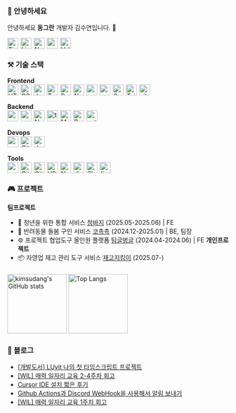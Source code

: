 ### 🦦 안녕하세요

안녕하세요 **동그란** 개발자 김수연입니다. 🍑 <br>

<div style="display: flex; gap: 5px; flex-wrap: wrap">
  <a href="https://let-d0-study.tistory.com">
    <img src="http://img.shields.io/badge/Tistory-%23FF5722?style=for-the-badge&logo=Tistory&logoColor=ffffff" alt="Tistory Badge" height="25px" />
  </a>
  <a href="https://www.linkedin.com/in/%EC%88%98%EC%97%B0-%EA%B9%80-12o21/">
    <img src="https://img.shields.io/badge/linkedin-%230A66C2.svg?&style=for-the-badge&logo=linkedin&logoColor=white" alt="LinkedIn Badge" height="25px" />
  </a>
  <a href="#">
    <img src="https://img.shields.io/badge/resume-%23d197e8.svg?&style=for-the-badge" alt="Notion Badge" height="25px" />
  </a>
  <a href="mailto:kbsksy1221@naver.com"><img src="https://img.shields.io/badge/email-%23f2b3e5?style=flat-square&logo=gmail&logoColor=black" height="25px"></a>
  <a href="https://velog.io/@ksy1221">
    <img src="https://img.shields.io/badge/Velog-%2320C997?style=for-the-badge&logo=Velog&logoColor=ffffff" alt="Velog Badge" height="25px" />
  </a>
</div>

### ⚒️ 기술 스택

<div>
  <div><b>Frontend</b></div>
  <div style="display: flex; gap: 5px; flex-wrap: wrap">
    <img src="https://img.shields.io/badge/html5-%23E34F26.svg?&style=for-the-badge&logo=html5&logoColor=white" alt="HTML Badge" height="25px" />
    <img src="https://img.shields.io/badge/css-%23663399.svg?&style=for-the-badge&logo=css&logoColor=white" alt="CSS Badge" height="25px" />
    <img src="https://img.shields.io/badge/javascript-%23F7DF1E.svg?&style=for-the-badge&logo=javascript&logoColor=black" alt="JavaScript Badge" height="25px" />
    <img src="https://img.shields.io/badge/typescript-%233178C6.svg?&style=for-the-badge&logo=typescript&logoColor=white" alt="TypeScript Badge" height="25px" />
    <img src="https://img.shields.io/badge/react-%2361DAFB.svg?&style=for-the-badge&logo=react&logoColor=black" alt="React Badge" height="25px" />
    <img src="https://img.shields.io/badge/next.js-%23000000.svg?&style=for-the-badge&logo=next.js&logoColor=white" alt="Next.js Badge" height="25px" />
    <img src="https://img.shields.io/badge/zustand-%23552277.svg?&style=for-the-badge&logo=zustand&logoColor=black" alt="zustand Badge" height="25px" />
    <img src="https://img.shields.io/badge/reactquery-%23FF4154.svg?&style=for-the-badge&logo=reactquery&logoColor=white" alt="reactquery Badge" height="25px" />
    <img src="https://img.shields.io/badge/sass-%23CC6699.svg?&style=for-the-badge&logo=sass&logoColor=white" alt="Sass Badge" height="25px" />
    <img src="https://img.shields.io/badge/tailwind-%2306B6D4.svg?&style=for-the-badge&logo=tailwindcss&logoColor=white" alt="TailwindCSS Badge" height="25px" />
    <img src="https://img.shields.io/badge/vite-%23646CFF.svg?&style=for-the-badge&logo=vite&logoColor=white" alt="vite Badge" height="25px" />
  </div>
</div>
<br>
<div>
  <div><b>Backend</b></div>
  <div style="display: flex; gap: 5px; flex-wrap: wrap">
    <img src="https://img.shields.io/badge/nodejs-%235FA04E.svg?&style=for-the-badge&logo=node.js&logoColor=white" alt="nodejs Badge" height="25px" />
    <img src="https://img.shields.io/badge/express-%23000000.svg?&style=for-the-badge&logo=express&logoColor=white" alt="express Badge" height="25px" />
    <img src="https://img.shields.io/badge/nestjs-%23E0234E.svg?&style=for-the-badge&logo=nestjs&logoColor=white" alt="NestJS Badge" height="25px" />
    <img src="https://img.shields.io/badge/typeorm-%23FE0803.svg?&style=for-the-badge&logo=typeorm&logoColor=white" alt="typeorm Badge" height="25px" />
    <img src="https://img.shields.io/badge/mysql-%234479A1.svg?&style=for-the-badge&logo=mysql&logoColor=white" alt="MySQL Badge" height="25px" />
    <img src="https://img.shields.io/badge/redis-%23DC382D.svg?&style=for-the-badge&logo=redis&logoColor=white" alt="Redis Badge" height="25px" />
    <img src="https://img.shields.io/badge/python-%233776AB.svg?&style=for-the-badge&logo=python&logoColor=white" alt="python Badge" height="25px" />
  </div>
</div>
<br>
<div>
  <div><b>Devops</b></div>
  <div style="display: flex; gap: 5px; flex-wrap: wrap">
    <img src="https://img.shields.io/badge/vercel-%23000000?style=for-the-badge&logo=vercel&logoColor=white" alt="vercel Badge" height="25px" />
    <img src="https://img.shields.io/badge/githubactions-%232088FF?style=for-the-badge&logo=githubactions&logoColor=white" alt="Github Actions Badge" height="25px" />
    <img src="https://img.shields.io/badge/docker-%232496ED?style=for-the-badge&logo=docker&logoColor=white" alt="docker Badge" height="25px" />
  </div>
</div>
<br>
<div>
  <div><b>Tools</b></div>
  <div style="display: flex; gap: 5px; flex-wrap: wrap">
    <img src="https://img.shields.io/badge/aws-%23002663.svg?&style=for-the-badge" alt="aws Badge" height="25px" />
    <img src="https://img.shields.io/badge/git-%23F05032.svg?&style=for-the-badge&logo=git&logoColor=white" alt="Git Badge" height="25px" />
    <img src="https://img.shields.io/badge/github-%23181717.svg?&style=for-the-badge&logo=github&logoColor=white" alt="GitHub Badge" height="25px" />
    <img src="https://img.shields.io/badge/VSCode-%23007ACC.svg?&style=for-the-badge" alt="VS Code Badge" height="25px" />
    <img src="https://img.shields.io/badge/notion-%23000000.svg?&style=for-the-badge&logo=notion&logoColor=white" alt="Notion Badge" height="25px" />
    <img src="https://img.shields.io/badge/discord-%235865F2.svg?&style=for-the-badge&logo=discord&logoColor=white" alt="discord Badge" height="25px" />
    <img src="https://img.shields.io/badge/slack-%234A154B.svg?&style=for-the-badge&logo=slack&logoColor=white" alt="Slack Badge" height="25px" />
    <img src="https://img.shields.io/badge/figma-%23F24E1E.svg?&style=for-the-badge&logo=figma&logoColor=white" alt="figma Badge" height="25px" />
  </div>
</div>

### 🎮 프로젝트
**팀프로젝트**
- 👖 청년을 위한 통합 서비스 [청바지](https://github.com/ezen-benttod) (2025.05-2025.06) | FE
- 🐶 반려동물 돌봄 구인 서비스 [코촉촉](https://github.com/kimsudang/ko-chock-chock-backend) (2024.12-2025.01) | BE, 팀장
- ⚙️ 프로젝트 협업도구 올인원 플랫폼 [팀글벙글](https://github.com/kimsudang/passion-mansour-teambeam-frontend) (2024.04-2024.06) | FE
**개인프로젝트**
- 📦 자영업 재고 관리 도구 서비스 [재고지킴이](https://github.com/kimsudang/jaego-keeper) (2025.07-)

### 

<div>
  <img 
    height="135em" 
    src="https://github-readme-stats.vercel.app/api?username=kimsudang&hide=stars,&show=discussions_answered,$show_icons=true&bg_color=00000000&theme=buefy" 
    alt="kimsudang's GitHub stats" 
  />
  <img 
    height="135em" 
    src="https://github-readme-stats.vercel.app/api/top-langs/?username=kimsudang&layout=compact&langs_count=6&theme=buefy" 
    alt="Top Langs" 
  />
</div>

### 📕 블로그

<ul><li><a href='https://let-d0-study.tistory.com/entry/%EA%B0%9C%EB%B0%9C%EB%8F%84%EC%84%9C-LUvit-%EB%82%98%EC%9D%98-%EC%B2%AB-%ED%83%80%EC%9E%84%EC%8A%A4%ED%81%AC%EB%A6%BD%ED%8A%B8-%ED%94%84%EB%A1%9C%EC%A0%9D%ED%8A%B8' target='_blank'>[개발도서] LUvit 나의 첫 타임스크립트 프로젝트</a></li><li><a href='https://let-d0-study.tistory.com/entry/WIL-%EB%A7%A4%EB%A0%A5-%EC%9D%BC%EC%9E%90%EB%A6%AC-%EA%B5%90%EC%9C%A1-2-4%EC%A3%BC%EC%B0%A8-%ED%9A%8C%EA%B3%A0' target='_blank'>[WIL] 매력 일자리 교육 2-4주차 회고</a></li><li><a href='https://let-d0-study.tistory.com/entry/Cursor-IDE-%EC%84%A4%EC%B9%98-%EC%A7%A7%EC%9D%80-%ED%9B%84%EA%B8%B0' target='_blank'>Cursor IDE 설치 짧은 후기</a></li><li><a href='https://let-d0-study.tistory.com/entry/Github-Actions-Discord-WebHook-%EC%82%AC%EC%9A%A9%ED%95%B4%EC%84%9C-%EC%95%8C%EB%A6%BC-%EB%B3%B4%EB%82%B4%EA%B8%B0' target='_blank'>Github Actions과 Discord WebHook을 사용해서 알림 보내기</a></li><li><a href='https://let-d0-study.tistory.com/entry/WIL-%EB%A7%A4%EB%A0%A5-%EC%9D%BC%EC%9E%90%EB%A6%AC-%EA%B5%90%EC%9C%A1-1%EC%A3%BC%EC%B0%A8-%ED%9A%8C%EA%B3%A0' target='_blank'>[WIL] 매력 일자리 교육 1주차 회고</a></li></ul>